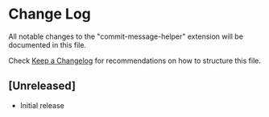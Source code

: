 # Change Log

All notable changes to the "commit-message-helper" extension will be documented in this file.

Check [Keep a Changelog](http://keepachangelog.com/) for recommendations on how to structure this file.

## [Unreleased]

- Initial release